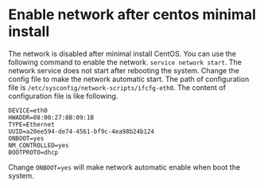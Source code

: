 # Enable network after centos minimal install
The network is disabled after minimal install CentOS. You can use the following command to enable the network.
`service network start`. The network service does not start after rebooting the system. Change the config file to
make the network automatic start. The path of configuration file is `/etc/sysconfig/network-scripts/ifcfg-eth0`.
The content of configuration file is like following.
```
DEVICE=eth0
HWADDR=08:00:27:8B:09:1B
TYPE=Ethernet
UUID=a20ee594-de74-4561-bf9c-4ea98b24b124
ONBOOT=yes
NM_CONTROLLED=yes
BOOTPROTO=dhcp
```
Change `ONBOOT=yes` will make network automatic enable when boot the system.